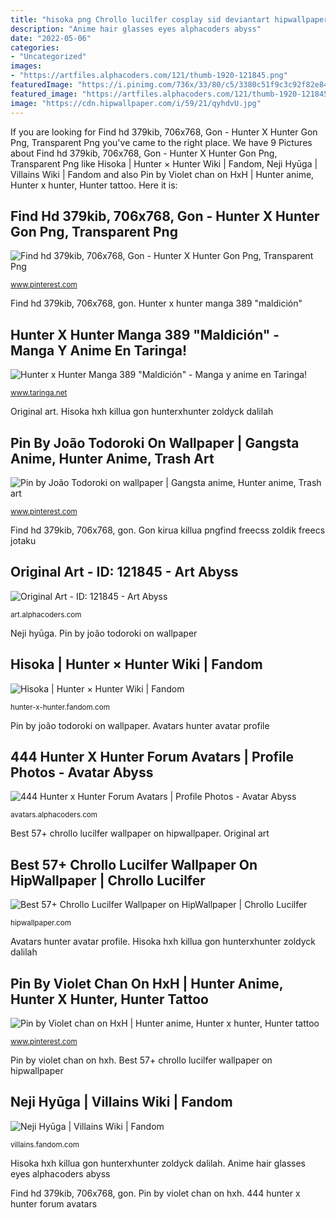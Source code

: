 ```yaml
---
title: "hisoka png Chrollo lucilfer cosplay sid deviantart hipwallpaper"
description: "Anime hair glasses eyes alphacoders abyss"
date: "2022-05-06"
categories:
- "Uncategorized"
images:
- "https://artfiles.alphacoders.com/121/thumb-1920-121845.png"
featuredImage: "https://i.pinimg.com/736x/33/80/c5/3380c51f9c3c92f82e84d2d4c186bf4b.jpg"
featured_image: "https://artfiles.alphacoders.com/121/thumb-1920-121845.png"
image: "https://cdn.hipwallpaper.com/i/59/21/qyhdvU.jpg"
---
```


If you are looking for Find hd 379kib, 706x768, Gon - Hunter X Hunter Gon Png, Transparent Png you've came to the right place. We have 9 Pictures about Find hd 379kib, 706x768, Gon - Hunter X Hunter Gon Png, Transparent Png like Hisoka | Hunter × Hunter Wiki | Fandom, Neji Hyūga | Villains Wiki | Fandom and also Pin by Violet chan on HxH | Hunter anime, Hunter x hunter, Hunter tattoo. Here it is:

## Find Hd 379kib, 706x768, Gon - Hunter X Hunter Gon Png, Transparent Png

![Find hd 379kib, 706x768, Gon - Hunter X Hunter Gon Png, Transparent Png](https://i.pinimg.com/originals/bc/7b/47/bc7b47f7165a888f852d1cad7a904843.jpg "Gon kirua killua pngfind freecss zoldik freecs jotaku")

<small>www.pinterest.com</small>

Find hd 379kib, 706x768, gon. Hunter x hunter manga 389 &quot;maldición&quot;

## Hunter X Hunter Manga 389 &quot;Maldición&quot; - Manga Y Anime En Taringa!

![Hunter x Hunter Manga 389 &quot;Maldición&quot; - Manga y anime en Taringa!](https://k62.kn3.net/taringa/A/E/F/8/6/B/ringo_1992/813.png "Hisoka hxh killua gon hunterxhunter zoldyck dalilah")

<small>www.taringa.net</small>

Original art. Hisoka hxh killua gon hunterxhunter zoldyck dalilah

## Pin By João Todoroki On Wallpaper | Gangsta Anime, Hunter Anime, Trash Art

![Pin by João Todoroki on wallpaper | Gangsta anime, Hunter anime, Trash art](https://i.pinimg.com/736x/33/80/c5/3380c51f9c3c92f82e84d2d4c186bf4b.jpg "Anime hair glasses eyes alphacoders abyss")

<small>www.pinterest.com</small>

Find hd 379kib, 706x768, gon. Gon kirua killua pngfind freecss zoldik freecs jotaku

## Original Art - ID: 121845 - Art Abyss

![Original Art - ID: 121845 - Art Abyss](https://artfiles.alphacoders.com/121/thumb-1920-121845.png "444 hunter x hunter forum avatars")

<small>art.alphacoders.com</small>

Neji hyūga. Pin by joão todoroki on wallpaper

## Hisoka | Hunter × Hunter Wiki | Fandom

![Hisoka | Hunter × Hunter Wiki | Fandom](https://static.wikia.nocookie.net/hunterxhunter/images/6/67/Hisoka_PR_Movie.png/revision/latest?cb=20180426192333&amp;path-prefix=de "Anime hair glasses eyes alphacoders abyss")

<small>hunter-x-hunter.fandom.com</small>

Pin by joão todoroki on wallpaper. Avatars hunter avatar profile

## 444 Hunter X Hunter Forum Avatars | Profile Photos - Avatar Abyss

![444 Hunter x Hunter Forum Avatars | Profile Photos - Avatar Abyss](https://avatarfiles.alphacoders.com/174/thumb-174875.png "Chrollo lucilfer cosplay sid deviantart hipwallpaper")

<small>avatars.alphacoders.com</small>

Best 57+ chrollo lucilfer wallpaper on hipwallpaper. Original art

## Best 57+ Chrollo Lucilfer Wallpaper On HipWallpaper | Chrollo Lucilfer

![Best 57+ Chrollo Lucilfer Wallpaper on HipWallpaper | Chrollo Lucilfer](https://cdn.hipwallpaper.com/i/59/21/qyhdvU.jpg "Hisoka hxh killua gon hunterxhunter zoldyck dalilah")

<small>hipwallpaper.com</small>

Avatars hunter avatar profile. Hisoka hxh killua gon hunterxhunter zoldyck dalilah

## Pin By Violet Chan On HxH | Hunter Anime, Hunter X Hunter, Hunter Tattoo

![Pin by Violet chan on HxH | Hunter anime, Hunter x hunter, Hunter tattoo](https://i.pinimg.com/736x/aa/c6/b3/aac6b33223f09b82a1793400c95ea702.jpg "Anime hair glasses eyes alphacoders abyss")

<small>www.pinterest.com</small>

Pin by violet chan on hxh. Best 57+ chrollo lucilfer wallpaper on hipwallpaper

## Neji Hyūga | Villains Wiki | Fandom

![Neji Hyūga | Villains Wiki | Fandom](https://vignette.wikia.nocookie.net/villains/images/0/07/Neji_Part_1.png/revision/latest?cb=20200814155232 "Avatars hunter avatar profile")

<small>villains.fandom.com</small>

Hisoka hxh killua gon hunterxhunter zoldyck dalilah. Anime hair glasses eyes alphacoders abyss

Find hd 379kib, 706x768, gon. Pin by violet chan on hxh. 444 hunter x hunter forum avatars
